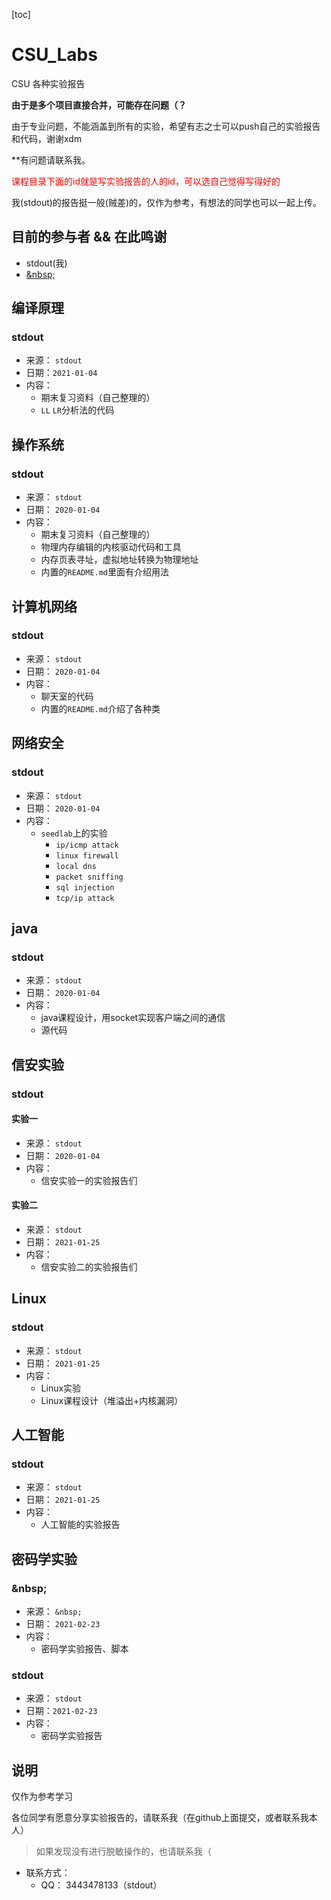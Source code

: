[toc]



# CSU_Labs

 CSU 各种实验报告

**由于是多个项目直接合并，可能存在问题（？**

由于专业问题，不能涵盖到所有的实验，希望有志之士可以push自己的实验报告和代码，谢谢xdm

**有问题请联系我。

<font color='red'>课程目录下面的id就是写实验报告的人的id，可以选自己觉得写得好的</font>

我(stdout)的报告挺一般(贼差)的，仅作为参考，有想法的同学也可以一起上传。

## 目前的参与者 && 在此鸣谢

-   stdout(我)
-   [\&nbsp;](https://nbsps.github.io/)



## 编译原理

### stdout

-   来源： `stdout`
-   日期：`2021-01-04`
-   内容： 
    -   期末复习资料（自己整理的）
    -   `LL` `LR`分析法的代码



## 操作系统

### stdout

-   来源： `stdout`
-   日期： `2020-01-04`
-   内容： 
    -   期末复习资料（自己整理的）
    -   物理内存编辑的内核驱动代码和工具
    -   内存页表寻址，虚拟地址转换为物理地址
    -   内置的`README.md`里面有介绍用法



## 计算机网络

### stdout

-   来源： `stdout`
-   日期： `2020-01-04`
-   内容： 
    -   聊天室的代码
    -   内置的`README.md`介绍了各种类



## 网络安全

### stdout

-   来源： `stdout`
-   日期： `2020-01-04`
-   内容：
    -   `seedlab`上的实验
        -   `ip/icmp attack`
        -   `linux firewall`
        -   `local dns`
        -   `packet sniffing`
        -   `sql injection`
        -   `tcp/ip attack`



## java

### stdout

-   来源： `stdout`
-   日期： `2020-01-04`
-   内容： 
    -   java课程设计，用socket实现客户端之间的通信
    -   源代码



## 信安实验

### stdout

#### 实验一

-   来源： `stdout`
-   日期： `2020-01-04`
-   内容： 
    -   信安实验一的实验报告们



#### 实验二

-   来源： `stdout`
-   日期： `2021-01-25`
-   内容： 
    -   信安实验二的实验报告们



## Linux

### stdout

-   来源： `stdout`
-   日期： `2021-01-25`
-   内容： 
    -   Linux实验
    -   Linux课程设计（堆溢出+内核漏洞）



## 人工智能

### stdout

-   来源： `stdout`
-   日期： `2021-01-25`
-   内容： 
    -   人工智能的实验报告



## 密码学实验

### \&nbsp;

-   来源： `&nbsp;`
-   日期： `2021-02-23`
-   内容：
    -   密码学实验报告、脚本



### stdout

-   来源： `stdout`
-   日期：`2021-02-23`
-   内容：
    -   密码学实验报告





## 说明

仅作为参考学习



各位同学有愿意分享实验报告的，请联系我（在github上面提交，或者联系我本人）

>   如果发现没有进行脱敏操作的，也请联系我（

-   联系方式： 
    -   QQ： 3443478133（stdout）

